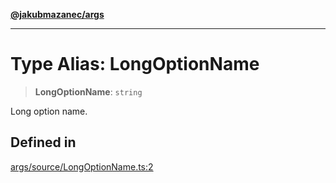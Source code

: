 [**@jakubmazanec/args**](../README.md)

---

# Type Alias: LongOptionName

> **LongOptionName**: `string`

Long option name.

## Defined in

[args/source/LongOptionName.ts:2](https://github.com/jakubmazanec/tools/blob/077fa4993ebe623b1c463499cc41912353ae6eb1/packages/args/source/LongOptionName.ts#L2)
